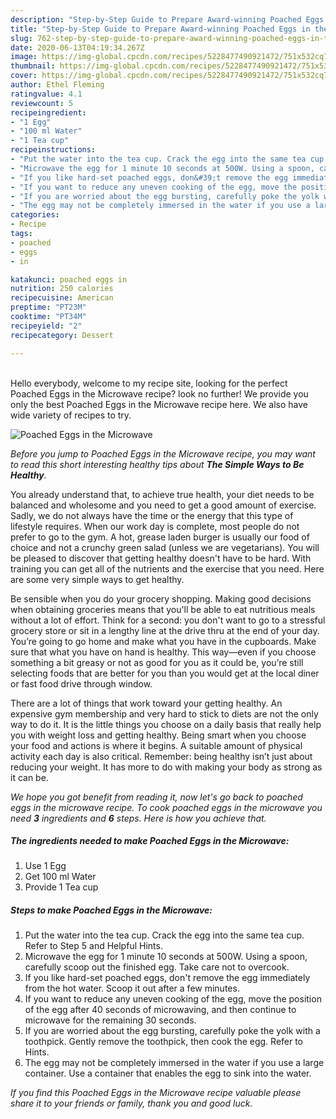 ```yaml
---
description: "Step-by-Step Guide to Prepare Award-winning Poached Eggs in the Microwave"
title: "Step-by-Step Guide to Prepare Award-winning Poached Eggs in the Microwave"
slug: 762-step-by-step-guide-to-prepare-award-winning-poached-eggs-in-the-microwave
date: 2020-06-13T04:19:34.267Z
image: https://img-global.cpcdn.com/recipes/5228477490921472/751x532cq70/poached-eggs-in-the-microwave-recipe-main-photo.jpg
thumbnail: https://img-global.cpcdn.com/recipes/5228477490921472/751x532cq70/poached-eggs-in-the-microwave-recipe-main-photo.jpg
cover: https://img-global.cpcdn.com/recipes/5228477490921472/751x532cq70/poached-eggs-in-the-microwave-recipe-main-photo.jpg
author: Ethel Fleming
ratingvalue: 4.1
reviewcount: 5
recipeingredient:
- "1 Egg"
- "100 ml Water"
- "1 Tea cup"
recipeinstructions:
- "Put the water into the tea cup. Crack the egg into the same tea cup. Refer to Step 5 and Helpful Hints."
- "Microwave the egg for 1 minute 10 seconds at 500W. Using a spoon, carefully scoop out the finished egg. Take care not to overcook."
- "If you like hard-set poached eggs, don&#39;t remove the egg immediately from the hot water. Scoop it out after a few minutes."
- "If you want to reduce any uneven cooking of the egg, move the position of the egg after 40 seconds of microwaving, and then continue to microwave for the remaining 30 seconds."
- "If you are worried about the egg bursting, carefully poke the yolk with a toothpick. Gently remove the toothpick, then cook the egg. Refer to Hints."
- "The egg may not be completely immersed in the water if you use a large container. Use a container that enables the egg to sink into the water."
categories:
- Recipe
tags:
- poached
- eggs
- in

katakunci: poached eggs in 
nutrition: 250 calories
recipecuisine: American
preptime: "PT23M"
cooktime: "PT34M"
recipeyield: "2"
recipecategory: Dessert

---
```

<br>
Hello everybody, welcome to my recipe site, looking for the perfect Poached Eggs in the Microwave recipe? look no further! We provide you only the best Poached Eggs in the Microwave recipe here. We also have wide variety of recipes to try.
<br>


![Poached Eggs in the Microwave](https://img-global.cpcdn.com/recipes/5228477490921472/751x532cq70/poached-eggs-in-the-microwave-recipe-main-photo.jpg)

<i>Before you jump to Poached Eggs in the Microwave recipe, you may want to read this short interesting healthy tips about <strong>The Simple Ways to Be Healthy</strong>.</i>

You already understand that, to achieve true health, your diet needs to be balanced and wholesome and you need to get a good amount of exercise. Sadly, we do not always have the time or the energy that this type of lifestyle requires. When our work day is complete, most people do not prefer to go to the gym. A hot, grease laden burger is usually our food of choice and not a crunchy green salad (unless we are vegetarians). You will be pleased to discover that getting healthy doesn't have to be hard. With training you can get all of the nutrients and the exercise that you need. Here are some very simple ways to get healthy.

Be sensible when you do your grocery shopping. Making good decisions when obtaining groceries means that you'll be able to eat nutritious meals without a lot of effort. Think for a second: you don't want to go to a stressful grocery store or sit in a lengthy line at the drive thru at the end of your day. You’re going to go home and make what you have in the cupboards. Make sure that what you have on hand is healthy. This way—even if you choose something a bit greasy or not as good for you as it could be, you’re still selecting foods that are better for you than you would get at the local diner or fast food drive through window.

There are a lot of things that work toward your getting healthy. An expensive gym membership and very hard to stick to diets are not the only way to do it. It is the little things you choose on a daily basis that really help you with weight loss and getting healthy. Being smart when you choose your food and actions is where it begins. A suitable amount of physical activity each day is also critical. Remember: being healthy isn’t just about reducing your weight. It has more to do with making your body as strong as it can be. 


<i>We hope you got benefit from reading it, now let's go back to poached eggs in the microwave recipe. To cook poached eggs in the microwave you need <strong>3</strong> ingredients and <strong>6</strong> steps. Here is how you achieve that.
</i>

##### The ingredients needed to make Poached Eggs in the Microwave:

1. Use 1 Egg
1. Get 100 ml Water
1. Provide 1 Tea cup


##### Steps to make Poached Eggs in the Microwave:

1. Put the water into the tea cup. Crack the egg into the same tea cup. Refer to Step 5 and Helpful Hints.
1. Microwave the egg for 1 minute 10 seconds at 500W. Using a spoon, carefully scoop out the finished egg. Take care not to overcook.
1. If you like hard-set poached eggs, don&#39;t remove the egg immediately from the hot water. Scoop it out after a few minutes.
1. If you want to reduce any uneven cooking of the egg, move the position of the egg after 40 seconds of microwaving, and then continue to microwave for the remaining 30 seconds.
1. If you are worried about the egg bursting, carefully poke the yolk with a toothpick. Gently remove the toothpick, then cook the egg. Refer to Hints.
1. The egg may not be completely immersed in the water if you use a large container. Use a container that enables the egg to sink into the water.


<i>If you find this Poached Eggs in the Microwave recipe valuable please share it to your friends or family, thank you and good luck.</i>
